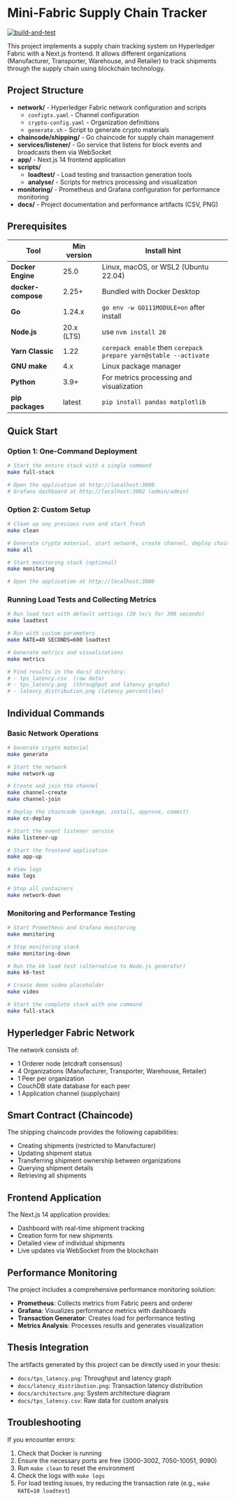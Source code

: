 # Mini-Fabric Supply Chain Tracker

[![build-and-test](https://github.com/yourusername/bachelor-project_mini-fabric_supply-chain_tracker/actions/workflows/test.yml/badge.svg)](https://github.com/yourusername/bachelor-project_mini-fabric_supply-chain_tracker/actions/workflows/test.yml)

This project implements a supply chain tracking system on Hyperledger Fabric with a Next.js frontend. It allows different organizations (Manufacturer, Transporter, Warehouse, and Retailer) to track shipments through the supply chain using blockchain technology.

## Project Structure

- **network/** - Hyperledger Fabric network configuration and scripts
  - `configtx.yaml` - Channel configuration
  - `crypto-config.yaml` - Organization definitions
  - `generate.sh` - Script to generate crypto materials
- **chaincode/shipping/** - Go chaincode for supply chain management
- **services/listener/** - Go service that listens for block events and broadcasts them via WebSocket
- **app/** - Next.js 14 frontend application
- **scripts/**
  - **loadtest/** - Load testing and transaction generation tools
  - **analyse/** - Scripts for metrics processing and visualization
- **monitoring/** - Prometheus and Grafana configuration for performance monitoring
- **docs/** - Project documentation and performance artifacts (CSV, PNG)

## Prerequisites

| Tool               | Min version | Install hint                                                     |
| ------------------ | ----------- | ---------------------------------------------------------------- |
| **Docker Engine**  | 25.0        | Linux, macOS, or WSL2 (Ubuntu 22.04)                             |
| **docker-compose** | 2.25+       | Bundled with Docker Desktop                                      |
| **Go**             | 1.24.x      | `go env -w GO111MODULE=on` after install                         |
| **Node.js**        | 20.x (LTS)  | use `nvm install 20`                                             |
| **Yarn Classic**   | 1.22        | `corepack enable` then `corepack prepare yarn@stable --activate` |
| **GNU make**       | 4.x         | Linux package manager                                            |
| **Python**         | 3.9+        | For metrics processing and visualization                         |
| **pip packages**   | latest      | `pip install pandas matplotlib`                                  |

## Quick Start

### Option 1: One-Command Deployment

```bash
# Start the entire stack with a single command
make full-stack

# Open the application at http://localhost:3000
# Grafana dashboard at http://localhost:3002 (admin/admin)
```

### Option 2: Custom Setup

```bash
# Clean up any previous runs and start fresh
make clean

# Generate crypto material, start network, create channel, deploy chaincode, and start services
make all

# Start monitoring stack (optional)
make monitoring

# Open the application at http://localhost:3000
```

### Running Load Tests and Collecting Metrics

```bash
# Run load test with default settings (20 tx/s for 300 seconds)
make loadtest

# Run with custom parameters
make RATE=40 SECONDS=600 loadtest

# Generate metrics and visualizations
make metrics

# Find results in the docs/ directory:
# - tps_latency.csv  (raw data)
# - tps_latency.png  (throughput and latency graphs)
# - latency_distribution.png (latency percentiles)
```

## Individual Commands

### Basic Network Operations

```bash
# Generate crypto material
make generate

# Start the network
make network-up

# Create and join the channel
make channel-create
make channel-join

# Deploy the chaincode (package, install, approve, commit)
make cc-deploy

# Start the event listener service
make listener-up

# Start the frontend application
make app-up

# View logs
make logs

# Stop all containers
make network-down
```

### Monitoring and Performance Testing

```bash
# Start Prometheus and Grafana monitoring
make monitoring

# Stop monitoring stack
make monitoring-down

# Run the k6 load test (alternative to Node.js generator)
make k6-test

# Create demo video placeholder
make video

# Start the complete stack with one command
make full-stack
```

## Hyperledger Fabric Network

The network consists of:
- 1 Orderer node (etcdraft consensus)
- 4 Organizations (Manufacturer, Transporter, Warehouse, Retailer)
- 1 Peer per organization
- CouchDB state database for each peer
- 1 Application channel (supplychain)

## Smart Contract (Chaincode)

The shipping chaincode provides the following capabilities:
- Creating shipments (restricted to Manufacturer)
- Updating shipment status
- Transferring shipment ownership between organizations
- Querying shipment details
- Retrieving all shipments

## Frontend Application

The Next.js 14 application provides:
- Dashboard with real-time shipment tracking
- Creation form for new shipments
- Detailed view of individual shipments
- Live updates via WebSocket from the blockchain

## Performance Monitoring

The project includes a comprehensive performance monitoring solution:
- **Prometheus**: Collects metrics from Fabric peers and orderer
- **Grafana**: Visualizes performance metrics with dashboards
- **Transaction Generator**: Creates load for performance testing
- **Metrics Analysis**: Processes results and generates visualization

## Thesis Integration

The artifacts generated by this project can be directly used in your thesis:
- `docs/tps_latency.png`: Throughput and latency graph
- `docs/latency_distribution.png`: Transaction latency distribution
- `docs/architecture.png`: System architecture diagram
- `docs/tps_latency.csv`: Raw data for custom analysis

## Troubleshooting

If you encounter errors:

1. Check that Docker is running
2. Ensure the necessary ports are free (3000-3002, 7050-10051, 9090)
3. Run `make clean` to reset the environment
4. Check the logs with `make logs`
5. For load testing issues, try reducing the transaction rate (e.g., `make RATE=10 loadtest`)